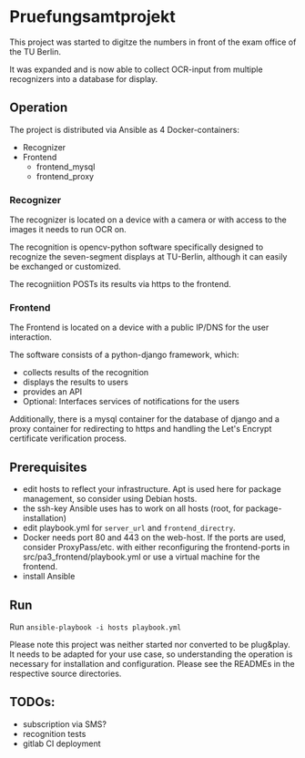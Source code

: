 # Pruefungsamtprojekt

This project was started to digitze the numbers in front of the exam office of the TU Berlin.

It was expanded and is now able to collect OCR-input from multiple recognizers into a database for display.

## Operation
The project is distributed via Ansible as 4 Docker-containers:
- Recognizer
- Frontend
  - frontend_mysql
  - frontend_proxy

### Recognizer
The recognizer is located on a device with a camera or with access to the images it needs to run OCR on.

The recognition is opencv-python software specifically designed to recognize the seven-segment displays at TU-Berlin, although it can easily be exchanged or customized.

The recogniition POSTs its results via https to the frontend.

### Frontend
The Frontend is located on a device with a public IP/DNS for the user interaction.

The software consists of a python-django framework, which:
- collects results of the recognition
- displays the results to users
- provides an API
- Optional: Interfaces services of notifications for the users

Additionally, there is a mysql container for the database of django and a proxy container
for redirecting to https and handling the Let's Encrypt certificate verification process.

## Prerequisites
- edit hosts to reflect your infrastructure. Apt is used here for package management, so consider using Debian hosts.
- the ssh-key Ansible uses has to work on all hosts (root, for package-installation)
- edit playbook.yml for `server_url` and `frontend_directry`.
- Docker needs port 80 and 443 on the web-host. If the ports are used, consider ProxyPass/etc. with either reconfiguring the frontend-ports in src/pa3_frontend/playbook.yml or use a virtual machine for the frontend.
- install Ansible

## Run
Run `ansible-playbook -i hosts playbook.yml`

Please note this project was neither started nor converted to be plug&play. 
It needs to be adapted for your use case, so understanding the operation is necessary 
for installation and configuration.
Please see the READMEs in the respective source directories. 

## TODOs:
- subscription via SMS?
- recognition tests
- gitlab CI deployment